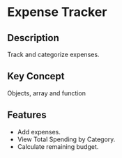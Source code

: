 # Expense Tracker

## Description
Track and categorize expenses.

## Key Concept
Objects, array and function

## Features
- Add expenses.
- View Total Spending by Category.
- Calculate remaining budget.